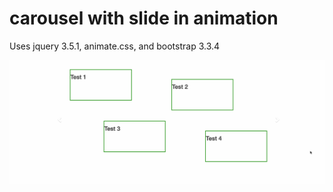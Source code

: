 # carousel with slide in animation

Uses jquery 3.5.1, animate.css, and bootstrap 3.3.4


![](images/carousel-w-animation.gif)
